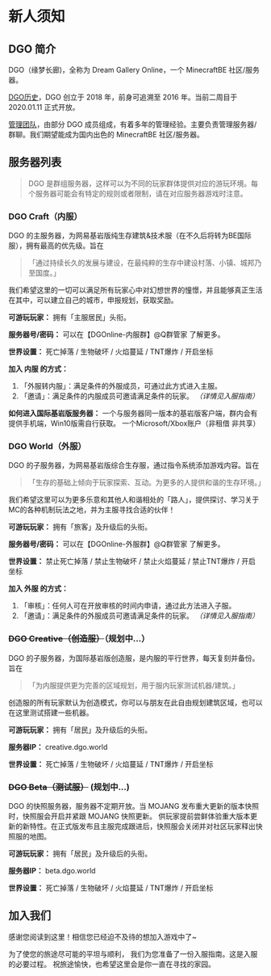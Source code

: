 <!-- docs/guide/join/notice.md -->

# 新人须知

## DGO 简介

DGO（缘梦长廊)，全称为 Dream Gallery Online，一个 MinecraftBE 社区/服务器。

[DGO历史](basic/information/DGOHistory.md)，DGO 创立于 2018 年，前身可追溯至 2016 年。当前二周目于 2020.01.11 正式开放。

[管理团队]()，由部分 DGO 成员组成，有着多年的管理经验。主要负责管理服务器/群聊。我们期望能成为国内出色的 MinecraftBE 社区/服务器。

## 服务器列表

> DGO 是群组服务器，这样可以为不同的玩家群体提供对应的游玩环境。每个服务器可能会有特定的规则或者限制，请在对应服务器游戏时注意。

### DGO Craft（内服）

DGO 的主服务器，为网易基岩版纯生存建筑&技术服（在不久后将转为BE国际服），拥有最高的优先级。旨在

> 「通过持续长久的发展与建设，在最纯粹的生存中建设村落、小镇、城邦乃至国度。」

我们希望这里的一切可以满足所有玩家心中对幻想世界的憧憬，并且能够真正生活在其中，可以建立自己的城市，申报规划，获取奖励。

 **可游玩玩家：** 拥有「主服居民」头衔。

 **服务器号/密码：** 可以在【DGOnline-内服群】@Q群管家 了解更多。

 **世界设置：** 死亡掉落 / 生物破坏 / 火焰蔓延 / TNT爆炸 / 开启坐标

 **加入 内服 的方式：**
1. 「外服转内服」：满足条件的外服成员，可通过此方式进入主服。
2. 「邀请」：满足条件的内服成员可邀请满足条件的玩家。
*（详情见入服指南）*

 **如何进入国际基岩版服务器：**
一个与服务器同一版本的基岩版客户端，群内会有提供手机端，Win10版需自行获取。
一个Microsoft/Xbox账户（非租借 非共享）

### DGO World（外服）

DGO 的子服务器，为网易基岩版综合生存服，通过指令系统添加游戏内容。旨在

> 「生存的基础上倾向于玩家探索、互动。为更多的人提供和谐的生存环境。」

我们希望这里可以为更多乐意和其他人和谐相处的「路人」，提供探讨、学习关于MC的各种机制玩法之地，并为主服寻找合适的伙伴！

 **可游玩玩家：** 拥有「旅客」及升级后的头衔。

 **服务器号/密码：** 可以在【DGOnline-外服群】@Q群管家 了解更多。

 **世界设置：** 禁止死亡掉落 / 禁止生物破坏 / 禁止火焰蔓延 / 禁止TNT爆炸 / 开启坐标

 **加入 外服 的方式：**
1. 「审核」：任何人可在开放审核的时间内申请，通过此方法进入子服。
2. 「邀请」：满足条件的外服成员可邀请满足条件的玩家。
*（详情见入服指南）*

### ~~DGO Creative（创造服）~~（规划中...）

DGO 的子服务器，为国际基岩版创造服，是内服的平行世界，每天复刻并备份。旨在

> 「为内服提供更为完善的区域规划，用于服内玩家测试机器/建筑。」

创造服的所有玩家默认为创造模式，你可以与朋友在此自由规划建筑区域，也可以在这里测试搭建一些机器。

 **可游玩玩家：** 拥有「居民」及升级后的头衔。

 **服务器IP：** creative.dgo.world

 **世界设置：** 死亡掉落 / 生物破坏 / 火焰蔓延 / TNT爆炸 / 开启坐标

### ~~DGO Beta（测试服）~~ (规划中...)

DGO 的快照服务器，服务器不定期开放。当 MOJANG 发布重大更新的版本快照时，快照服会开启并紧跟 MOJANG 快照更新。 供玩家提前尝鲜体验重大版本更新的新特性。在正式版发布且主服完成跟进后，快照服会关闭并对社区玩家释出快照服的地图。

 **可游玩玩家：** 拥有「居民」及升级后的头衔。

 **服务器IP：** beta.dgo.world

 **世界设置：** 死亡掉落 / 生物破坏 / 火焰蔓延 / TNT爆炸 / 开启坐标



## 加入我们

感谢您阅读到这里！相信您已经迫不及待的想加入游戏中了~ 

为了使您的旅途尽可能的平坦与顺利，
我们为您准备了一份入服指南。这是入服的必要过程。
祝旅途愉快，也希望这里会是你一直在寻找的家园。
